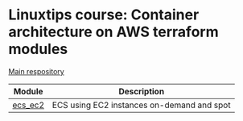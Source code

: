 # Linuxtips course: Container architecture on AWS terraform modules

[Main respository](https://github.com/ssorato/linuxtips-aws-container-architecture)

| Module                       | Description                                |
|------------------------------|--------------------------------------------|
| [ecs_ec2](ecs_ec2/README.md) | ECS using EC2 instances on-demand and spot |
